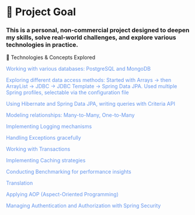 

# 🎯 Project Goal

### This is a personal, non-commercial project designed to deepen my skills, solve real-world challenges, and explore various technologies in practice.

🔧 Technologies & Concepts Explored

<span style="color:#6495ED">Working with various databases: PostgreSQL and MongoDB</span>

<span style="color:#6495ED">Exploring different data access methods:
Started with Arrays → then ArrayList → JDBC → JDBC Template → Spring Data JPA.
Used multiple Spring profiles, selectable via the configuration file</span>

<span style="color:#6495ED">Using Hibernate and Spring Data JPA, writing queries with Criteria API</span>

<span style="color:#6495ED">Modeling relationships: Many-to-Many, One-to-Many</span>

<span style="color:#6495ED">Implementing Logging mechanisms</span>

<span style="color:#6495ED">Handling Exceptions gracefully</span>

<span style="color:#6495ED">Working with Transactions</span>

<span style="color:#6495ED">Implementing Caching strategies</span>

<span style="color:#6495ED">Conducting Benchmarking for performance insights</span>

<span style="color:#6495ED">Translation</span>

<span style="color:#6495ED">Applying AOP (Aspect-Oriented Programming)</span>

<span style="color:#6495ED">Managing Authentication and Authorization with Spring Security</span>
